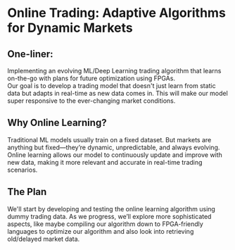 # Online Trading: Adaptive Algorithms for Dynamic Markets
## One-liner:
Implementing an evolving ML/Deep Learning trading algorithm that learns on-the-go with plans for future optimization using FPGAs.<br>
Our goal is to develop a trading model that doesn't just learn from static data but adapts in real-time as new data comes in. This will make our model super responsive to the ever-changing market conditions.
## Why Online Learning?
Traditional ML models usually train on a fixed dataset. But markets are anything but fixed—they’re dynamic, unpredictable, and always evolving. Online learning allows our model to continuously update and improve with new data, making it more relevant and accurate in real-time trading scenarios.
## The Plan
We'll start by developing and testing the online learning algorithm using dummy trading data. As we progress, we’ll explore more sophisticated aspects, like maybe compiling our algorithm down to FPGA-friendly languages to optimize our algorithm and also look into retrieving old/delayed market data.
